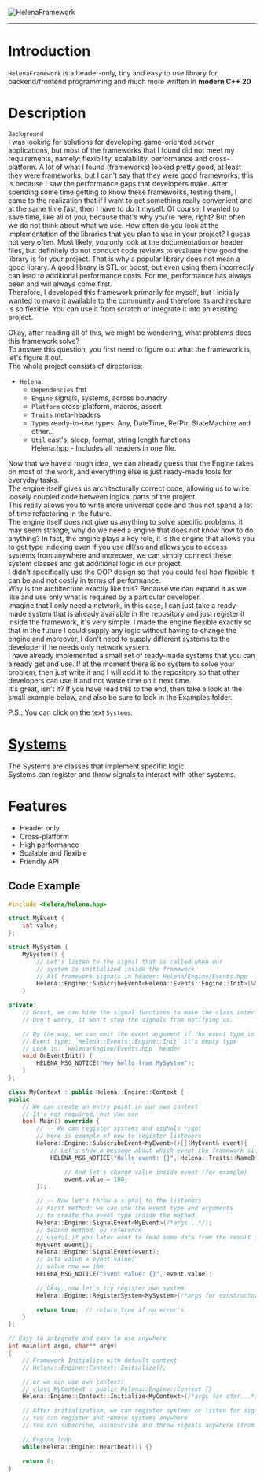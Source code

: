 ![HelenaFramework](https://user-images.githubusercontent.com/57288440/116739956-00ca2580-a9fd-11eb-9c5d-367f21606456.png)

---

# Introduction  

`HelenaFramework` is a header-only, tiny and easy to use library for backend/frontend programming and much more written in **modern C++ 20**  

# Description    
``Background``  
I was looking for solutions for developing game-oriented server applications, but most of the frameworks that I found did not meet my requirements, namely: flexibility, scalability, performance and cross-platform.
A lot of what I found (frameworks) looked pretty good, at least they were frameworks, but I can't say that they were good frameworks, this is because I saw the performance gaps that developers make.
After spending some time getting to know these frameworks, testing them, I came to the realization that if I want to get something really convenient and at the same time fast, then I have to do it myself.
Of course, I wanted to save time, like all of you, because that's why you're here, right? But often we do not think about what we use. How often do you look at the implementation of the libraries that you plan to use in your project? I guess not very often. Most likely, you only look at the documentation or header files, but definitely do not conduct code reviews to evaluate how good the library is for your project.
That is why a popular library does not mean a good library. A good library is STL or boost, but even using them incorrectly can lead to additional performance costs. For me, performance has always been and will always come first.  
Therefore, I developed this framework primarily for myself, but I initially wanted to make it available to the community and therefore its architecture is so flexible. You can use it from scratch or integrate it into an existing project.

Okay, after reading all of this, we might be wondering, what problems does this framework solve?  
To answer this question, you first need to figure out what the framework is, let's figure it out.  
The whole project consists of directories:  
- `Helena`:  
   - `Dependencies` fmt  
   - `Engine` signals, systems, across bounadry  
   - `Platform` cross-platform, macros, assert  
   - `Traits` meta-headers
   - `Types` ready-to-use types: Any, DateTime, RefPtr, StateMachine and other...  
   - `Util` cast's, sleep, format, string length functions  
Helena.hpp - Includes all headers in one file.  

Now that we have a rough idea, we can already guess that the Engine takes on most of the work, and everything else is just ready-made tools for everyday tasks.  
The engine itself gives us architecturally correct code, allowing us to write loosely coupled code between logical parts of the project.  
This really allows you to write more universal code and thus not spend a lot of time refactoring in the future.  
The engine itself does not give us anything to solve specific problems, it may seem strange, why do we need a engine that does not know how to do anything?
In fact, the engine plays a key role, it is the engine that allows you to get type indexing even if you use dll/so and allows you to access systems
from anywhere and moreover, we can simply connect these system classes and get additional logic in our project.  
I didn't specifically use the OOP design so that you could feel how flexible it can be and not costly in terms of performance.  
Why is the architecture exactly like this? Because we can expand it as we like and use only what is required by a particular developer.  
Imagine that I only need a network, in this case, I can just take a ready-made system that is already available in the repository
and just register it inside the framework, it's very simple. I made the engine flexible exactly so that in the future I could supply
any logic without having to change the engine and moreover, I don't need to supply different systems to the developer if he needs only network system.  
I have already implemented a small set of ready-made systems that you can already get and use.
If at the moment there is no system to solve your problem, then just write it and I will add it to the repository
so that other developers can use it and not waste time on it next time.  
It's great, isn't it?
If you have read this to the end, then take a look at the small example below, and also be sure to look in the Examples folder.  

P.S.: You can click on the text `Systems`.
# [Systems](https://github.com/NIKEA-SOFT/HelenaSystems)  

The Systems are classes that implement specific logic.  
Systems can register and throw signals to interact with other systems.  

# Features  

* Header only  
* Cross-platform  
* High performance  
* Scalable and flexible  
* Friendly API  

## Code Example
```cpp
#include <Helena/Helena.hpp>

struct MyEvent {
    int value;
};

struct MySystem {  
    MySystem() {
        // Let's listen to the signal that is called when our
        // system is initialized inside the framework
        // All framework signals in header: Helena/Engine/Events.hpp
        Helena::Engine::SubscribeEvent<Helena::Events::Engine::Init>(&MySystem::OnEventInit);
    }

private:
    // Great, we can hide the signal functions to make the class interface cleaner.
    // Don't worry, it won't stop the signals from notifying us.

    // By the way, we can omit the event argument if the event type is empty.
    // Event type: `Helena::Events::Engine::Init` it's empty type
    // Look in: `Helena/Engine/Events.hpp` header
    void OnEventInit() {
        HELENA_MSG_NOTICE("Hey hello from MySystem");
    }
};

class MyContext : public Helena::Engine::Context {
public:
    // We can create an entry point in our own context
    // It's not required, but you can
    bool Main() override {
        // -- We can register systems and signals right
        // Here is example of how to register listeners
        Helena::Engine::SubscribeEvent<MyEvent>(+[](MyEvent& event){
            // Let's show a message about which event the framework signals us
            HELENA_MSG_NOTICE("Hello event: {}", Helena::Traits::NameOf<MyEvent>{});

                // And let's change value inside event (for example)
                event.value = 100;
        });

        // -- Now let's throw a signal to the listeners
        // First method: we can use the event type and arguments
        // to create the event type inside the method.
        Helena::Engine::SignalEvent<MyEvent>(/*args...*/);
        // Second method: by reference
        // useful if you later want to read some data from the result in-place
        MyEvent event{};
        Helena::Engine::SignalEvent(event);
        // auto value = event.value;
        // value now == 100
        HELENA_MSG_NOTICE("Event value: {}", event.value);

        // Okay, now let's try register own system
        Helena::Engine::RegisterSystem<MySystem>(/*args for constructor...*/);

        return true;  // return true if no error's
    }
};

// Easy to integrate and easy to use anywhere
int main(int argc, char** argv)
{
    // Framework Initialize with default context
    // Helena::Engine::Context::Initialize();

    // or we can use own context:
    // class MyContext : public Helena::Engine::Context {}
    Helena::Engine::Context::Initialize<MyContext>(/*args for ctor...*/);

    // After initialization, we can register systems or listen for signals
    // You can register and remove systems anywhere
    // You can subscribe, unsubscribe and throw signals anywhere (from callback also)

    // Engine loop
    while(Helena::Engine::Heartbeat()) {}

    return 0;
}
```